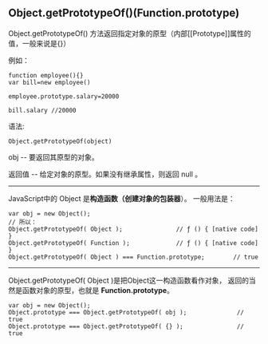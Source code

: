 ## Object.getPrototypeOf()(Function.prototype)

Object.getPrototypeOf() 方法返回指定对象的原型（内部[[Prototype]]属性的值，一般来说是{}）

例如：
```
function employee(){}
var bill=new employee()

employee.prototype.salary=20000

bill.salary //20000
```

语法:
```
Object.getPrototypeOf(object)
```

obj -- 要返回其原型的对象。

返回值 -- 给定对象的原型。如果没有继承属性，则返回 null 。


---
JavaScript中的 Object 是**构造函数（创建对象的包装器**）。
一般用法是：
```
var obj = new Object();
// 所以：
Object.getPrototypeOf( Object );               // ƒ () { [native code] }
Object.getPrototypeOf( Function );             // ƒ () { [native code] }
Object.getPrototypeOf( Object ) === Function.prototype;        // true
```


---
Object.getPrototypeOf( Object )是把Object这一构造函数看作对象，
返回的当然是函数对象的原型，也就是 **Function.prototype**。
```
var obj = new Object();
Object.prototype === Object.getPrototypeOf( obj );              // true
Object.prototype === Object.getPrototypeOf( {} );               // true
```


